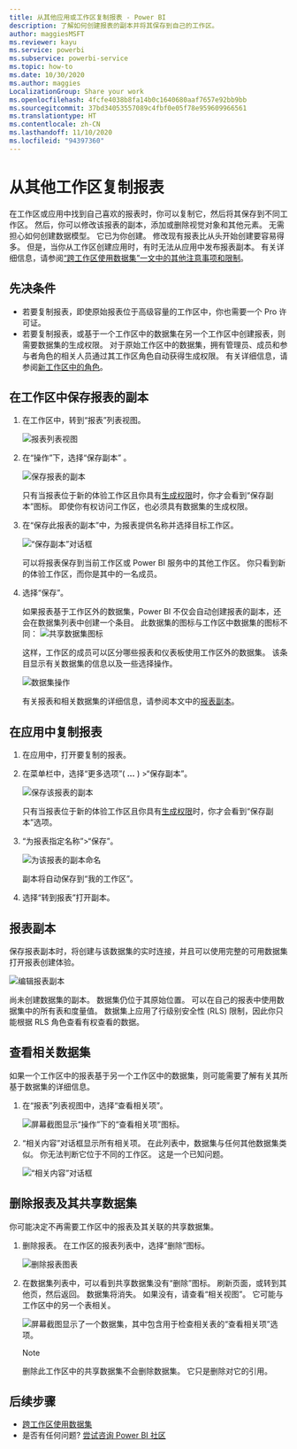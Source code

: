 ```yaml
---
title: 从其他应用或工作区复制报表 - Power BI
description: 了解如何创建报表的副本并将其保存到自己的工作区。
author: maggiesMSFT
ms.reviewer: kayu
ms.service: powerbi
ms.subservice: powerbi-service
ms.topic: how-to
ms.date: 10/30/2020
ms.author: maggies
LocalizationGroup: Share your work
ms.openlocfilehash: 4fcfe4038b8fa14b0c1640680aaf7657e92bb9bb
ms.sourcegitcommit: 37bd34053557089c4fbf0e05f78e959609966561
ms.translationtype: HT
ms.contentlocale: zh-CN
ms.lasthandoff: 11/10/2020
ms.locfileid: "94397360"
---
```

# <a name="copy-reports-from-other-workspaces"></a>从其他工作区复制报表

在工作区或应用中找到自己喜欢的报表时，你可以复制它，然后将其保存到不同工作区。 然后，你可以修改该报表的副本，添加或删除视觉对象和其他元素。 无需担心如何创建数据模型。 它已为你创建。 修改现有报表比从头开始创建要容易得多。 但是，当你从工作区创建应用时，有时无法从应用中发布报表副本。 有关详细信息，请参阅[“跨工作区使用数据集”一文中的其他注意事项和限制](service-datasets-across-workspaces.md#considerations-and-limitations)。

## <a name="prerequisites"></a>先决条件

- 若要复制报表，即使原始报表位于高级容量的工作区中，你也需要一个 Pro 许可证。
- 若要复制报表，或基于一个工作区中的数据集在另一个工作区中创建报表，则需要数据集的生成权限。 对于原始工作区中的数据集，拥有管理员、成员和参与者角色的相关人员通过其工作区角色自动获得生成权限。 有关详细信息，请参阅[新工作区中的角色](../collaborate-share/service-new-workspaces.md#roles-in-the-new-workspaces)。

## <a name="save-a-copy-of-a-report-in-a-workspace"></a>在工作区中保存报表的副本

1. 在工作区中，转到“报表”列表视图。

    ![报表列表视图](media/service-datasets-copy-reports/power-bi-report-list-view.png)

1. 在“操作”下，选择“保存副本” 。

    ![保存报表的副本](media/service-datasets-copy-reports/power-bi-dataset-save-report-copy.png)

    只有当报表位于新的体验工作区且你具有[生成权限](service-datasets-build-permissions.md)时，你才会看到“保存副本”图标。 即使你有权访问工作区，也必须具有数据集的生成权限。

3. 在“保存此报表的副本”中，为报表提供名称并选择目标工作区。

    ![“保存副本”对话框](media/service-datasets-copy-reports/power-bi-dataset-save-report.png)

    可以将报表保存到当前工作区或 Power BI 服务中的其他工作区。 你只看到新的体验工作区，而你是其中的一名成员。 
  
4. 选择“保存”。

    如果报表基于工作区外的数据集，Power BI 不仅会自动创建报表的副本，还会在数据集列表中创建一个条目。 此数据集的图标与工作区中数据集的图标不同： ![共享数据集图标](media/service-datasets-discover-across-workspaces/power-bi-shared-dataset-icon.png)
    
    这样，工作区的成员可以区分哪些报表和仪表板使用工作区外的数据集。 该条目显示有关数据集的信息以及一些选择操作。

    ![数据集操作](media/service-datasets-across-workspaces/power-bi-dataset-actions.png)

    有关报表和相关数据集的详细信息，请参阅本文中的[报表副本](#your-copy-of-the-report)。

## <a name="copy-a-report-in-an-app"></a>在应用中复制报表

1. 在应用中，打开要复制的报表。
2. 在菜单栏中，选择“更多选项”( **...** ) >“保存副本”。

    ![保存该报表的副本](media/service-datasets-copy-reports/power-bi-save-copy.png)

    只有当报表位于新的体验工作区且你具有[生成权限](service-datasets-build-permissions.md)时，你才会看到“保存副本”选项。

3. “为报表指定名称”>“保存”。

    ![为该报表的副本命名](media/service-datasets-copy-reports/power-bi-save-report-from-app.png)

    副本将自动保存到“我的工作区”。

4. 选择“转到报表”打开副本。

## <a name="your-copy-of-the-report"></a>报表副本

保存报表副本时，将创建与该数据集的实时连接，并且可以使用完整的可用数据集打开报表创建体验。 

![编辑报表副本](media/service-datasets-copy-reports/power-bi-edit-report-copy.png)

尚未创建数据集的副本。 数据集仍位于其原始位置。 可以在自己的报表中使用数据集中的所有表和度量值。 数据集上应用了行级别安全性 (RLS) 限制，因此你只能根据 RLS 角色查看有权查看的数据。

## <a name="view-related-datasets"></a>查看相关数据集

如果一个工作区中的报表基于另一个工作区中的数据集，则可能需要了解有关其所基于数据集的详细信息。

1. 在“报表”列表视图中，选择“查看相关项”。

    ![屏幕截图显示“操作”下的“查看相关项”图标。](media/service-datasets-copy-reports/power-bi-dataset-view-related.png)

1. “相关内容”对话框显示所有相关项。 在此列表中，数据集与任何其他数据集类似。 你无法判断它位于不同的工作区。 这是一个已知问题。
 
    ![“相关内容”对话框](media/service-datasets-copy-reports/power-bi-dataset-related.png)

## <a name="delete-a-report-and-its-shared-dataset"></a>删除报表及其共享数据集

你可能决定不再需要工作区中的报表及其关联的共享数据集。

1. 删除报表。 在工作区的报表列表中，选择“删除”图标。

    ![删除报表图表](media/service-datasets-across-workspaces/power-bi-datasets-delete-report.png)

2. 在数据集列表中，可以看到共享数据集没有“删除”图标。 刷新页面，或转到其他页，然后返回。 数据集将消失。 如果没有，请查看“相关视图”。 它可能与工作区中的另一个表相关。

    ![屏幕截图显示了一个数据集，其中包含用于检查相关表的“查看相关项”选项。](media/service-datasets-across-workspaces/power-bi-dataset-view-related-icon.png)

    > [!NOTE]
    > 删除此工作区中的共享数据集不会删除数据集。 它只是删除对它的引用。


## <a name="next-steps"></a>后续步骤

- [跨工作区使用数据集](service-datasets-across-workspaces.md)
- 是否有任何问题? [尝试咨询 Power BI 社区](https://community.powerbi.com/)
